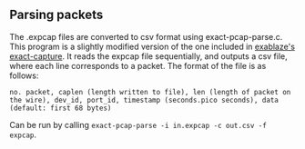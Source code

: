 ## Parsing packets

The .expcap files are converted to csv format using exact-pcap-parse.c. This program is a slightly modified version of the one included in 
[exablaze's exact-capture](https://github.com/exablaze-oss/exact-capture/blob/master/tools/exact-pcap-parse.c). It reads the expcap file sequentially, and
outputs a csv file, where each line corresponds to a packet. The format of the file is as follows:

```
no. packet, caplen (length written to file), len (length of packet on the wire), dev_id, port_id, timestamp (seconds.pico seconds), data (default: first 68 bytes) 
```

Can be run by calling `exact-pcap-parse -i in.expcap -c out.csv -f expcap`.
